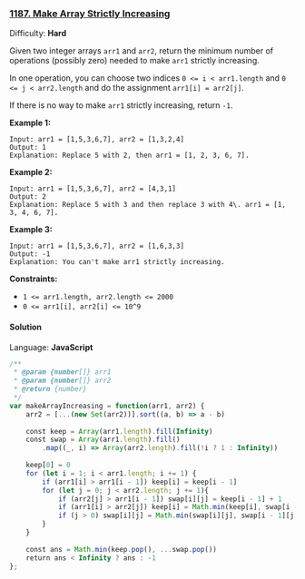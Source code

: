 ### [1187\. Make Array Strictly Increasing](https://leetcode.com/problems/make-array-strictly-increasing/)

Difficulty: **Hard**


Given two integer arrays `arr1` and `arr2`, return the minimum number of operations (possibly zero) needed to make `arr1` strictly increasing.

In one operation, you can choose two indices `0 <= i < arr1.length` and `0 <= j < arr2.length` and do the assignment `arr1[i] = arr2[j]`.

If there is no way to make `arr1` strictly increasing, return `-1`.

**Example 1:**

```
Input: arr1 = [1,5,3,6,7], arr2 = [1,3,2,4]
Output: 1
Explanation: Replace 5 with 2, then arr1 = [1, 2, 3, 6, 7].
```

**Example 2:**

```
Input: arr1 = [1,5,3,6,7], arr2 = [4,3,1]
Output: 2
Explanation: Replace 5 with 3 and then replace 3 with 4\. arr1 = [1, 3, 4, 6, 7].
```

**Example 3:**

```
Input: arr1 = [1,5,3,6,7], arr2 = [1,6,3,3]
Output: -1
Explanation: You can't make arr1 strictly increasing.
```

**Constraints:**

*   `1 <= arr1.length, arr2.length <= 2000`
*   `0 <= arr1[i], arr2[i] <= 10^9`


#### Solution

Language: **JavaScript**

```javascript
/**
 * @param {number[]} arr1
 * @param {number[]} arr2
 * @return {number}
 */
var makeArrayIncreasing = function(arr1, arr2) {
    arr2 = [...(new Set(arr2))].sort((a, b) => a - b)
    
    const keep = Array(arr1.length).fill(Infinity)
    const swap = Array(arr1.length).fill()
        .map((_, i) => Array(arr2.length).fill(!i ? 1 : Infinity))
    
    keep[0] = 0
    for (let i = 1; i < arr1.length; i += 1) {
        if (arr1[i] > arr1[i - 1]) keep[i] = keep[i - 1]
        for (let j = 0; j < arr2.length; j += 1){
            if (arr2[j] > arr1[i - 1]) swap[i][j] = keep[i - 1] + 1
            if (arr1[i] > arr2[j]) keep[i] = Math.min(keep[i], swap[i - 1][j])
            if (j > 0) swap[i][j] = Math.min(swap[i][j], swap[i - 1][j - 1] + 1)
        }
    }
    
    const ans = Math.min(keep.pop(), ...swap.pop())
    return ans < Infinity ? ans : -1
};
```